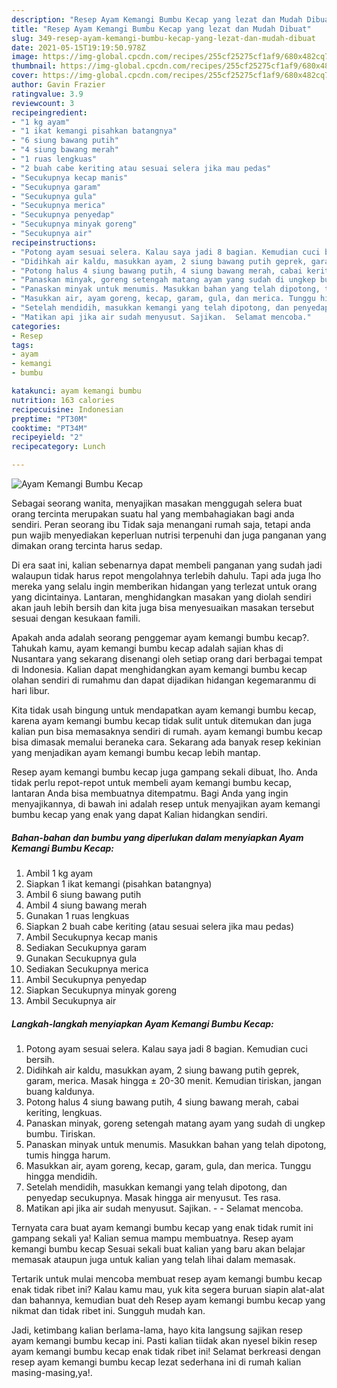 ```yaml
---
description: "Resep Ayam Kemangi Bumbu Kecap yang lezat dan Mudah Dibuat"
title: "Resep Ayam Kemangi Bumbu Kecap yang lezat dan Mudah Dibuat"
slug: 349-resep-ayam-kemangi-bumbu-kecap-yang-lezat-dan-mudah-dibuat
date: 2021-05-15T19:19:50.978Z
image: https://img-global.cpcdn.com/recipes/255cf25275cf1af9/680x482cq70/ayam-kemangi-bumbu-kecap-foto-resep-utama.jpg
thumbnail: https://img-global.cpcdn.com/recipes/255cf25275cf1af9/680x482cq70/ayam-kemangi-bumbu-kecap-foto-resep-utama.jpg
cover: https://img-global.cpcdn.com/recipes/255cf25275cf1af9/680x482cq70/ayam-kemangi-bumbu-kecap-foto-resep-utama.jpg
author: Gavin Frazier
ratingvalue: 3.9
reviewcount: 3
recipeingredient:
- "1 kg ayam"
- "1 ikat kemangi pisahkan batangnya"
- "6 siung bawang putih"
- "4 siung bawang merah"
- "1 ruas lengkuas"
- "2 buah cabe keriting atau sesuai selera jika mau pedas"
- "Secukupnya kecap manis"
- "Secukupnya garam"
- "Secukupnya gula"
- "Secukupnya merica"
- "Secukupnya penyedap"
- "Secukupnya minyak goreng"
- "Secukupnya air"
recipeinstructions:
- "Potong ayam sesuai selera. Kalau saya jadi 8 bagian. Kemudian cuci bersih."
- "Didihkah air kaldu, masukkan ayam, 2 siung bawang putih geprek, garam, merica. Masak hingga ± 20-30 menit. Kemudian tiriskan, jangan buang kaldunya."
- "Potong halus 4 siung bawang putih, 4 siung bawang merah, cabai keriting, lengkuas."
- "Panaskan minyak, goreng setengah matang ayam yang sudah di ungkep bumbu. Tiriskan."
- "Panaskan minyak untuk menumis. Masukkan bahan yang telah dipotong, tumis hingga harum."
- "Masukkan air, ayam goreng, kecap, garam, gula, dan merica. Tunggu hingga mendidih."
- "Setelah mendidih, masukkan kemangi yang telah dipotong, dan penyedap secukupnya. Masak hingga air menyusut. Tes rasa."
- "Matikan api jika air sudah menyusut. Sajikan.  Selamat mencoba."
categories:
- Resep
tags:
- ayam
- kemangi
- bumbu

katakunci: ayam kemangi bumbu 
nutrition: 163 calories
recipecuisine: Indonesian
preptime: "PT30M"
cooktime: "PT34M"
recipeyield: "2"
recipecategory: Lunch

---
```



![Ayam Kemangi Bumbu Kecap](https://img-global.cpcdn.com/recipes/255cf25275cf1af9/680x482cq70/ayam-kemangi-bumbu-kecap-foto-resep-utama.jpg)

Sebagai seorang wanita, menyajikan masakan menggugah selera buat orang tercinta merupakan suatu hal yang membahagiakan bagi anda sendiri. Peran seorang ibu Tidak saja menangani rumah saja, tetapi anda pun wajib menyediakan keperluan nutrisi terpenuhi dan juga panganan yang dimakan orang tercinta harus sedap.

Di era  saat ini, kalian sebenarnya dapat membeli panganan yang sudah jadi walaupun tidak harus repot mengolahnya terlebih dahulu. Tapi ada juga lho mereka yang selalu ingin memberikan hidangan yang terlezat untuk orang yang dicintainya. Lantaran, menghidangkan masakan yang diolah sendiri akan jauh lebih bersih dan kita juga bisa menyesuaikan masakan tersebut sesuai dengan kesukaan famili. 



Apakah anda adalah seorang penggemar ayam kemangi bumbu kecap?. Tahukah kamu, ayam kemangi bumbu kecap adalah sajian khas di Nusantara yang sekarang disenangi oleh setiap orang dari berbagai tempat di Indonesia. Kalian dapat menghidangkan ayam kemangi bumbu kecap olahan sendiri di rumahmu dan dapat dijadikan hidangan kegemaranmu di hari libur.

Kita tidak usah bingung untuk mendapatkan ayam kemangi bumbu kecap, karena ayam kemangi bumbu kecap tidak sulit untuk ditemukan dan juga kalian pun bisa memasaknya sendiri di rumah. ayam kemangi bumbu kecap bisa dimasak memalui beraneka cara. Sekarang ada banyak resep kekinian yang menjadikan ayam kemangi bumbu kecap lebih mantap.

Resep ayam kemangi bumbu kecap juga gampang sekali dibuat, lho. Anda tidak perlu repot-repot untuk membeli ayam kemangi bumbu kecap, lantaran Anda bisa membuatnya ditempatmu. Bagi Anda yang ingin menyajikannya, di bawah ini adalah resep untuk menyajikan ayam kemangi bumbu kecap yang enak yang dapat Kalian hidangkan sendiri.

<!--inarticleads1-->

##### Bahan-bahan dan bumbu yang diperlukan dalam menyiapkan Ayam Kemangi Bumbu Kecap:

1. Ambil 1 kg ayam
1. Siapkan 1 ikat kemangi (pisahkan batangnya)
1. Ambil 6 siung bawang putih
1. Ambil 4 siung bawang merah
1. Gunakan 1 ruas lengkuas
1. Siapkan 2 buah cabe keriting (atau sesuai selera jika mau pedas)
1. Ambil Secukupnya kecap manis
1. Sediakan Secukupnya garam
1. Gunakan Secukupnya gula
1. Sediakan Secukupnya merica
1. Ambil Secukupnya penyedap
1. Siapkan Secukupnya minyak goreng
1. Ambil Secukupnya air




<!--inarticleads2-->

##### Langkah-langkah menyiapkan Ayam Kemangi Bumbu Kecap:

1. Potong ayam sesuai selera. Kalau saya jadi 8 bagian. Kemudian cuci bersih.
1. Didihkah air kaldu, masukkan ayam, 2 siung bawang putih geprek, garam, merica. Masak hingga ± 20-30 menit. Kemudian tiriskan, jangan buang kaldunya.
1. Potong halus 4 siung bawang putih, 4 siung bawang merah, cabai keriting, lengkuas.
1. Panaskan minyak, goreng setengah matang ayam yang sudah di ungkep bumbu. Tiriskan.
1. Panaskan minyak untuk menumis. Masukkan bahan yang telah dipotong, tumis hingga harum.
1. Masukkan air, ayam goreng, kecap, garam, gula, dan merica. Tunggu hingga mendidih.
1. Setelah mendidih, masukkan kemangi yang telah dipotong, dan penyedap secukupnya. Masak hingga air menyusut. Tes rasa.
1. Matikan api jika air sudah menyusut. Sajikan. -  - Selamat mencoba.




Ternyata cara buat ayam kemangi bumbu kecap yang enak tidak rumit ini gampang sekali ya! Kalian semua mampu membuatnya. Resep ayam kemangi bumbu kecap Sesuai sekali buat kalian yang baru akan belajar memasak ataupun juga untuk kalian yang telah lihai dalam memasak.

Tertarik untuk mulai mencoba membuat resep ayam kemangi bumbu kecap enak tidak ribet ini? Kalau kamu mau, yuk kita segera buruan siapin alat-alat dan bahannya, kemudian buat deh Resep ayam kemangi bumbu kecap yang nikmat dan tidak ribet ini. Sungguh mudah kan. 

Jadi, ketimbang kalian berlama-lama, hayo kita langsung sajikan resep ayam kemangi bumbu kecap ini. Pasti kalian tiidak akan nyesel bikin resep ayam kemangi bumbu kecap enak tidak ribet ini! Selamat berkreasi dengan resep ayam kemangi bumbu kecap lezat sederhana ini di rumah kalian masing-masing,ya!.

